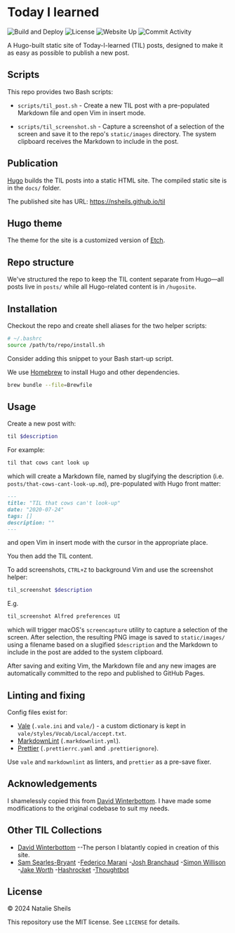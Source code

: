 # Today I learned

![Build and Deploy](https://img.shields.io/github/actions/workflow/status/nsheils/til/build-and-deploy.yml?logo=githubpages&link=https%3A%2F%2Fgithub.com%2Fnsheils%2Ftil%2Factions%2Fworkflows%2Fbuild-and-deploy.yml)
![License](https://img.shields.io/github/license/nsheils/til)
![Website Up](https://nsheils.github.io/til/)
![Commit Activity](https://img.shields.io/github/commit-activity/m/nsheils/til?logo=github)

A Hugo-built static site of Today-I-learned (TIL) posts, designed to make it as
easy as possible to publish a new post.

## Scripts

This repo provides two Bash scripts:

- `scripts/til_post.sh` - Create a new TIL post with a pre-populated Markdown
  file and open Vim in insert mode.

- `scripts/til_screenshot.sh` - Capture a screenshot of a selection of the
  screen and save it to the repo's `static/images` directory. The system
  clipboard receives the Markdown to include in the post.

## Publication

[Hugo](https://gohugo.io/) builds the TIL posts into a static HTML site. The
compiled static site is in the `docs/` folder.

The published site has URL: <https://nsheils.github.io/til>

## Hugo theme

The theme for the site is a customized version of
[Etch](https://github.com/LukasJoswiak/etch).

## Repo structure

We've structured the repo to keep the TIL content separate from Hugo—all posts
live in `posts/` while all Hugo-related content is in `/hugosite`.

## Installation

Checkout the repo and create shell aliases for the two helper scripts:

```bash
# ~/.bashrc
source /path/to/repo/install.sh
```

Consider adding this snippet to your Bash start-up script.

We use [Homebrew](https://brew.sh/) to install Hugo and other dependencies.

```sh
brew bundle --file=Brewfile
```

## Usage

Create a new post with:

```sh
til $description
```

For example:

```sh
til that cows cant look up
```

which will create a Markdown file, named by slugifying the description (i.e.
`posts/that-cows-cant-look-up.md`), pre-populated with Hugo front matter:

```markdown
---
title: "TIL that cows can't look-up"
date: "2020-07-24"
tags: []
description: ""
---
```

and open Vim in insert mode with the cursor in the appropriate place.

You then add the TIL content.

To add screenshots, `CTRL+Z` to background Vim and use the screenshot helper:

```sh
til_screenshot $description
```

E.g.

```sh
til_screenshot Alfred preferences UI
```

which will trigger macOS's `screencapture` utility to capture a selection of the
screen. After selection, the resulting PNG image is saved to `static/images/`
using a filename based on a slugified `$description` and the Markdown to include
in the post are added to the system clipboard.

After saving and exiting Vim, the Markdown file and any new images are
automatically committed to the repo and published to GitHub Pages.

## Linting and fixing

Config files exist for:

- [Vale](https://vale.sh/) (`.vale.ini` and `vale/`) - a custom dictionary is
  kept in `vale/styles/Vocab/Local/accept.txt`.
- [MarkdownLint](https://github.com/DavidAnson/markdownlint)
  (`.markdownlint.yml`).
- [Prettier](https://prettier.io/) (`.prettierrc.yaml` and `.prettierignore`).

Use `vale` and `markdownlint` as linters, and `prettier` as a pre-save fixer.

## Acknowledgements

I shamelessly copied this from
[David Winterbottom](https://github.com/codeinthehole/til/). I have made some
modifications to the original codebase to suit my needs.

## Other TIL Collections

- [David Winterbottom](https://til.codeinthehole.com/) --The person I blatantly
  copied in creation of this site.
- [Sam Searles-Bryant](https://samueljsb.co.uk/til/) -[Federico Marani](https://flagzeta.org/til/) -[Josh Branchaud](https://github.com/jbranchaud/til) -[Simon Willison](https://til.simonwillison.net/) -[Jake Worth](https://github.com/jwworth/til) -[Hashrocket](https://til.hashrocket.com/) -[Thoughtbot](https://github.com/thoughtbot/til)

## License

© 2024 Natalie Sheils

This repository use the MIT license. See `LICENSE` for details.
